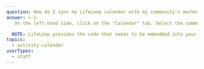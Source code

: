 ```yaml
---
question: How do I sync my LifeLoop calendar with my community's marketing website?
answer: >-2
   On the left-hand side, click on the "Calendar" tab. Select the community's calendar from the drop-down menu on the top left that you wish to embed into your website. Updates made in LifeLoop will auto update on your website. Select the "Print/Export" button on the top right and choose "Embed Month Code" for Web. 

  NOTE: LifeLoop provides the code that needs to be embedded into your community's website code. This is something that may need to be done by your IT department or Website Manager. 
topics:
  - activity-calendar
userTypes:
  - staff
---
```

